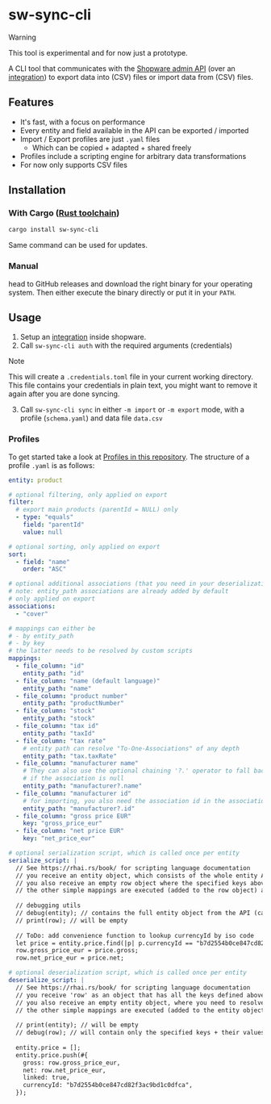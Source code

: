 # sw-sync-cli

> [!WARNING]  
> This tool is experimental and for now just a prototype.

A CLI tool that communicates with the 
[Shopware admin API](https://shopware.stoplight.io/docs/admin-api)
(over an [integration](https://docs.shopware.com/en/shopware-6-en/settings/system/integrationen?category=shopware-6-en/settings/system))
to export data into (CSV) files or import data from (CSV) files.

## Features

- It's fast, with a focus on performance
- Every entity and field available in the API can be exported / imported
- Import / Export profiles are just `.yaml` files
  - Which can be copied + adapted + shared freely
- Profiles include a scripting engine for arbitrary data transformations
- For now only supports CSV files

## Installation

### With Cargo ([Rust toolchain](https://www.rust-lang.org/learn/get-started))
```bash
cargo install sw-sync-cli
```
Same command can be used for updates.

### Manual
head to GitHub releases and download the right binary for your operating system.
Then either execute the binary directly or put it in your `PATH`.

## Usage

1. Setup an [integration](https://docs.shopware.com/en/shopware-6-en/settings/system/integrationen?category=shopware-6-en/settings/system) inside shopware.
2. Call `sw-sync-cli auth` with the required arguments (credentials)

> [!Note]  
> This will create a `.credentials.toml` file in your current working directory.
> This file contains your credentials in plain text, you might want to remove it again after you are done syncing.

3. Call `sw-sync-cli sync` in either `-m import` or `-m export` mode, with a profile (`schema.yaml`) and data file `data.csv`

### Profiles

To get started take a look at [Profiles in this repository](https://github.com/MalteJanz/sw-sync-cli/tree/main/profiles).
The structure of a profile `.yaml` is as follows:

```yaml
entity: product

# optional filtering, only applied on export
filter:
  # export main products (parentId = NULL) only
  - type: "equals"
    field: "parentId"
    value: null

# optional sorting, only applied on export
sort:
  - field: "name"
    order: "ASC"

# optional additional associations (that you need in your deserialization script)
# note: entity_path associations are already added by default
# only applied on export
associations:
  - "cover"

# mappings can either be
# - by entity_path
# - by key
# the latter needs to be resolved by custom scripts
mappings:
  - file_column: "id"
    entity_path: "id"
  - file_column: "name (default language)"
    entity_path: "name"
  - file_column: "product number"
    entity_path: "productNumber"
  - file_column: "stock"
    entity_path: "stock"
  - file_column: "tax id"
    entity_path: "taxId"
  - file_column: "tax rate"
    # entity path can resolve "To-One-Associations" of any depth
    entity_path: "tax.taxRate"
  - file_column: "manufacturer name"
    # They can also use the optional chaining '?.' operator to fall back to null
    # if the association is null
    entity_path: "manufacturer?.name"
  - file_column: "manufacturer id"
    # for importing, you also need the association id in the association object
    entity_path: "manufacturer?.id"
  - file_column: "gross price EUR"
    key: "gross_price_eur"
  - file_column: "net price EUR"
    key: "net_price_eur"

# optional serialization script, which is called once per entity
serialize_script: |
  // See https://rhai.rs/book/ for scripting language documentation
  // you receive an entity object, which consists of the whole entity API response for that single entity
  // you also receive an empty row object where the specified keys above are missing (you need to set them)
  // the other simple mappings are executed (added to the row object) after this script
  
  // debugging utils
  // debug(entity); // contains the full entity object from the API (can be huge!)
  // print(row); // will be empty
  
  // ToDo: add convenience function to lookup currencyId by iso code
  let price = entity.price.find(|p| p.currencyId == "b7d2554b0ce847cd82f3ac9bd1c0dfca");
  row.gross_price_eur = price.gross;
  row.net_price_eur = price.net;

# optional deserialization script, which is called once per entity
deserialize_script: |
  // See https://rhai.rs/book/ for scripting language documentation
  // you receive 'row' as an object that has all the keys defined above with the corresponding value
  // you also receive an empty entity object, where you need to resolve your keys
  // the other simple mappings are executed (added to the entity object) after this script
  
  // print(entity); // will be empty
  // debug(row); // will contain only the specified keys + their values
  
  entity.price = [];
  entity.price.push(#{
    gross: row.gross_price_eur,
    net: row.net_price_eur,
    linked: true,
    currencyId: "b7d2554b0ce847cd82f3ac9bd1c0dfca",
  });

```
